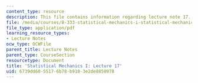 ```yaml
---
content_type: resource
description: This file contains information regarding lecture note 17.
file: /media/courses/8-333-statistical-mechanics-i-statistical-mechanics-of-particles-fall-2013/6739dd6055176b78b9103e2de8850978_MIT8_333F13_Lec17.pdf
file_type: application/pdf
learning_resource_types:
- Lecture Notes
ocw_type: OCWFile
parent_title: Lecture Notes
parent_type: CourseSection
resourcetype: Document
title: 'Statistical Mechanics I: Lecture 17'
uid: 6739dd60-5517-6b78-b910-3e2de8850978
---
```

